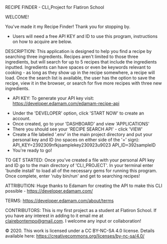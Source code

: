 RECIPE FINDER - CLI_Project for Flatiron School

WELCOME! 

You've made it my Recipe Finder! Thank you for stopping by. 
* Users will need a free API KEY and ID to use this program, instructions on how to acquire are below.


DESCRIPTION: This application is designed to help you find a recipe by searching three ingredients. Recipes aren't limited to those three ingredients, but will search for up to 5 recipes that include the ingredients inputted. Ingredients can have spaces or even be keywords relevant to cooking - as long as they show up in the recipe somewhere, a recipe will load. Once the search list is available, the user has the option to save the recipe, view it in the browser, or search for five more recipes with three new ingredients.

* API KEY: To generate your API key visit: https://developer.edamam.com/edamam-recipe-api 
- Under the 'DEVELOPER' option, click 'START NOW' to create an account.
- Once created, go to your 'DASHBOARD' and view 'APPLICATIONS'
- There you should see your 'RECIPE SEARCH API' - click 'VIEW'
- Create a file labeled '.env' in the main project directory and put your personal key and ID (no spaces on either side of the '=' sign):
    API_KEY=2392309nfkjsamplekey230923u9023
    API_ID=392sampleID
- You're ready to go!

TO GET STARTED: Once you've created a file with your personal API key and ID go to the main directory of 'CLI_PROJECT'. In your terminal enter 'bundle install' to load all of the necessary gems for running this program. Once complete, enter 'ruby bin/run' and get to searching recipes! 


ATTRIBUTION: Huge thanks to Edamam for creating the API to make this CLI possible - https://developer.edamam.com/ 

TERMS: https://developer.edamam.com/about/terms

CONTRIBUTORS: This is my first project as a student at Flatiron School. If you have any interest in adding to it email me at clairebontempo@gmail.com. I welcome any input or collaboration! 

© 2020. This work is licensed under a CC BY-NC-SA 4.0 license. Details available here: https://creativecommons.org/licenses/by-nc-sa/4.0/

